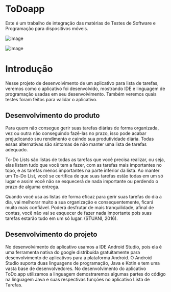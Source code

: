 # ToDoapp
Este é um trabalho de integração das matérias de Testes de Software e Programação para dispositivos móveis.

![image](https://github.com/thalesinacioo/ToDoapp/assets/35511577/58a6b4c5-eb05-4963-bba3-dea2e74edfb8)

![image](https://github.com/thalesinacioo/ToDoapp/assets/35511577/711d8ab1-9002-470c-be88-59c6b8b28420)

# Introdução

Nesse projeto de desenvolvimento de um aplicativo para lista de tarefas, veremos como o aplicativo foi desenvolvido, mostrando IDE e linguagem de programação usadas em seu desenvolvimento. Também veremos quais testes foram feitos para validar o aplicativo.

## Desenvolvimento do produto
Para quem não consegue gerir suas tarefas diárias de forma organizada, vez ou outra não conseguindo fazê-las no prazo, isso pode acabar prejudicando seu rendimento e caindo sua produtividade diária. Todas essas alternativas são sintomas de não manter uma lista de tarefas adequado.

To-Do Lists são listas de todas as tarefas que você precisa realizar, ou seja, elas listam tudo que você tem a fazer, com as tarefas mais importantes no topo, e as tarefas menos importantes na parte inferior da lista. Ao manter um To-Do List, você se certifica de que suas tarefas estão todas em um só lugar e assim você não se esquecerá de nada importante ou perdendo o prazo de alguma entrega.

Quando você usa as listas de forma eficaz para gerir suas tarefas do dia a dia, vai melhorar muito a sua organização e consequentemente, ficará muito mais confiável. Poderá desfrutar de mais tranquilidade, afinal de contas, você não vai se esquecer de fazer nada importante pois suas tarefas estarão tudo em um só lugar. (STUANI, 2016).

## Desenvolvimento do projeto
No desenvolvimento do aplicativo usamos a IDE Android Studio, pois ela é uma ferramenta nativa do google distribuída gratuitamente para desenvolvimento de aplicativos para a plataforma Android.
O Android Studio suporta duas linguagens de programação, Java e Kotin e tem uma vasta base de desenvolvedores. 
No desenvolvimento do aplicativo ToDo.app utilizamos a linguagem demostraremos algumas partes do código na linguagem Java e suas respectivas funções no aplicativo Lista de Tarefas.

